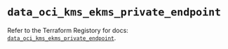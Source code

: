 # `data_oci_kms_ekms_private_endpoint`

Refer to the Terraform Registory for docs: [`data_oci_kms_ekms_private_endpoint`](https://registry.terraform.io/providers/oracle/oci/6.18.0/docs/data-sources/kms_ekms_private_endpoint).
